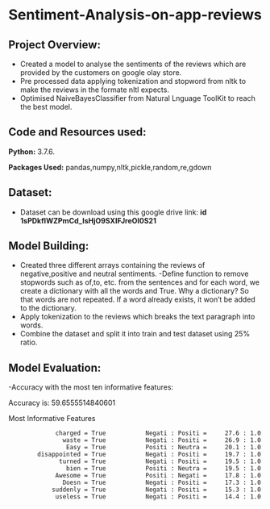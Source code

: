 # Sentiment-Analysis-on-app-reviews
## Project Overview:
- Created a model to analyse the sentiments of the reviews which are provided by the customers on google olay store.
- Pre processed data applying tokenization and stopword from nltk to make the reviews in the formate nltl expects.
- Optimised NaiveBayesClassifier from Natural Lnguage ToolKit to reach the best model.

## Code and Resources used:
**Python:** 3.7.6.

**Packages Used:** pandas,numpy,nltk,pickle,random,re,gdown

## Dataset:

- Dataset can be download using this google drive link: **id 1sPDkfIWZPmCd_IsHjO9SXIFJreOI0S21**


## Model Building:

- Created three different arrays containing the reviews of negative,positive and neutral sentiments.
-Define function to remove stopwords such as of,to, etc. from the sentences and for each word, we create a dictionary with all the words and True. Why a dictionary? So that words are not repeated. If a word already exists, it won’t be added to the dictionary.
- Apply tokenization to the reviews which breaks the text paragraph into words.
- Combine the dataset and split it into train and test dataset using 25% ratio.

## Model Evaluation:

-Accuracy with the most ten informative features:

Accuracy is: 59.6555514840601

Most Informative Features

                 charged = True           Negati : Positi =     27.6 : 1.0
                   waste = True           Negati : Positi =     26.9 : 1.0
                    Easy = True           Positi : Neutra =     20.1 : 1.0
            disappointed = True           Negati : Positi =     19.7 : 1.0
                  turned = True           Negati : Positi =     19.5 : 1.0
                    bien = True           Positi : Neutra =     19.5 : 1.0
                 Awesome = True           Positi : Negati =     17.8 : 1.0
                   Doesn = True           Negati : Positi =     17.3 : 1.0
                suddenly = True           Negati : Positi =     15.3 : 1.0
                 useless = True           Negati : Positi =     14.4 : 1.0






